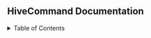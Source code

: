 ## HiveCommand Documentation


<!-- TABLE OF CONTENTS -->
<details>
  <summary>Table of Contents</summary>
  <ol>
    <li>
      <a href="#about-the-project">About The Project</a>
      <ul>
        <li><a href="#built-with">Built With</a></li>
      </ul>
    </li>
    <li>
      <a href="#getting-started">Getting Started</a>
      <ul>
        <li><a href="#prerequisites">Prerequisites</a></li>
        <li><a href="#installation">Installation</a></li>
      </ul>
    </li>
    <li><a href="./form-factors.md">Form Factors</a></li>
    <li><a href="./plc-drivers.md">PLC Drivers</a></li>
    <li><a href="./internal-scripting.md">Internal Scripting</a></li>
    <li><a href="./architecture.md">Architecture</a></li>
  </ol>
</details>